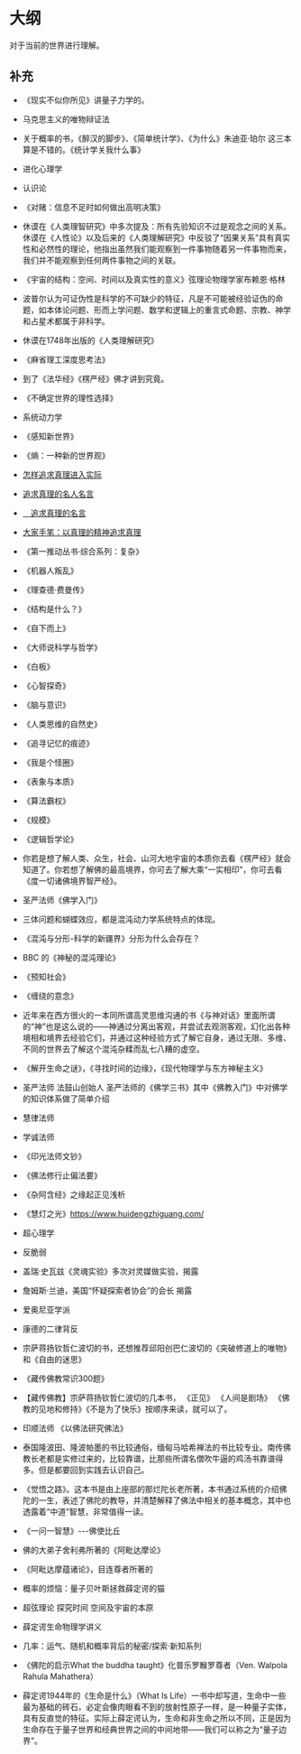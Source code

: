# 大纲

对于当前的世界进行理解。


## 补充

- 《现实不似你所见》讲量子力学的。
- 马克思主义的唯物辩证法
- 关于概率的书，《醉汉的脚步》、《简单统计学》、《为什么》朱迪亚·珀尔 这三本算是不错的。《统计学关我什么事》
- 进化心理学
- 认识论
- 《对赌：信息不足时如何做出高明决策》
- 休谟在《人类理智研究》中多次提及：所有先验知识不过是观念之间的关系。休谟在《人性论》以及后来的《人类理解研究》中反驳了“因果关系”具有真实性和必然性的理论，他指出虽然我们能观察到一件事物随着另一件事物而来，我们并不能观察到任何两件事物之间的关联。
- 《宇宙的结构：空间、时间以及真实性的意义》弦理论物理学家布赖恩·格林
- 波普尔认为可证伪性是科学的不可缺少的特征，凡是不可能被经验证伪的命题，如本体论问题、形而上学问题、数学和逻辑上的重言式命题、宗教、神学和占星术都属于非科学。
- 休谟在1748年出版的《人类理解研究》
- 《麻省理工深度思考法》
- 到了《法华经》《楞严经》佛才讲到究竟。
- 《不确定世界的理性选择》
- 系统动力学
- 《感知新世界》
- 《熵：一种新的世界观》
- [怎样追求真理进入实际](https://www.hidden-advent.org/classic-preach-110.html)
- [追求真理的名人名言](http://www.1juzi.com/new/9911.html)
- [　追求真理的名言](https://www.lz13.cn/mingrenmingyan/13520.html)
- [大家手笔：以真理的精神追求真理](http://theory.people.com.cn/n1/2018/0515/c40531-29990326.html)

- 《第一推动丛书·综合系列：复杂》
- 《机器人叛乱》
- 《理查德·费曼传》
- 《结构是什么？》
- 《自下而上》
- 《大师说科学与哲学》
- 《白板》
- 《心智探奇》
- 《脑与意识》
- 《人类思维的自然史》
- 《追寻记忆的痕迹》
- 《我是个怪圈》
- 《表象与本质》
- 《算法霸权》
- 《规模》


- 《逻辑哲学论》


- 你若是想了解人类、众生，社会、山河大地宇宙的本质你去看《楞严经》就会知道了。你若想了解佛的最高境界，你可去了解大乘“一实相印”，你可去看《度一切诸佛境界智严经》。
- 圣严法师《佛学入门》


- 三体问题和蝴蝶效应，都是混沌动力学系统特点的体现。

- 《混沌与分形-科学的新疆界》分形为什么会存在？
- BBC 的《神秘的混沌理论》
- 《预知社会》


- 《缠绕的意念》

- 近年来在西方很火的一本同所谓高灵思维沟通的书《与神对话》里面所谓的“神”也是这么说的——神通过分离出客观，并尝试去观测客观，幻化出各种境相和境界去经验它们，并通过这种经验方式了解它自身，通过无限、多维、不同的世界去了解这个混沌杂糅而乱七八糟的虚空。


- 《解开生命之谜》，《寻找时间的边缘》，《现代物理学与东方神秘主义》


- 圣严法师 法鼓山创始人  圣严法师的《佛学三书》其中《佛教入门》中对佛学的知识体系做了简单介绍
- 慧律法师
- 学诚法师

- 《印光法师文钞》
- 《佛法修行止偏法要》

- 《杂阿含经》之缘起正见浅析

- 《慧灯之光》https://www.huidengzhiguang.com/

- 超心理学

- 反脆弱


- 盖瑞‧史瓦兹《灵魂实验》多次对灵媒做实验，揭露
- 詹姆斯·兰迪，美国“怀疑探索者协会”的会长  揭露



- 爱奥尼亚学派

- 康德的二律背反



- 宗萨蒋扬钦哲仁波切的书，还想推荐邱阳创巴仁波切的《突破修道上的唯物》和《自由的迷思》
- 《藏传佛教常识300题》
- 【藏传佛教】宗萨蒋扬钦哲仁波切的几本书， 《正见》 《人间是剧场》 《佛教的见地和修持》《不是为了快乐》按顺序来读，就可以了。


- 印顺法师 《以佛法研究佛法》
- 泰国隆波田、隆波帕墨的书比较通俗，缅甸马哈希禅法的书比较专业。南传佛教长老都是实修过来的，比较靠谱，比那些所谓名僧吹牛逼的鸡汤书靠谱得多。但是都要回到实践去认识自己。



- 《觉悟之路》。这本书是由上座部的那烂陀长老所著，本书通过系统的介绍佛陀的一生，表述了佛陀的教导，并清楚解释了佛法中相关的基本概念，其中也透露着“中道”智慧，非常值得一读。
- 《一问一智慧》---佛使比丘


- 佛的大弟子舍利弗所著的《阿毗达摩论》
- 《阿毗达摩蕴诸论》，目连尊者所著的


- 概率的烦恼：量子贝叶斯拯救薛定谔的猫

- 超弦理论 探究时间 空间及宇宙的本原
- 薛定谔生命物理学讲义
- 几率：运气、随机和概率背后的秘密/探索·新知系列



- 《佛陀的启示What the buddha taught》化普乐罗睺罗尊者（Ven. Walpola Rahula Mahathera）



- 薛定谔1944年的《生命是什么》（What Is Life）一书中却写道，生命中一些最为基础的砖石，必定会像肉眼看不到的放射性原子一样，是一种量子实体，具有反直觉的特征。实际上薛定谔认为，生命和非生命之所以不同，正是因为生命存在于量子世界和经典世界之间的中间地带——我们可以称之为“量子边界”。
